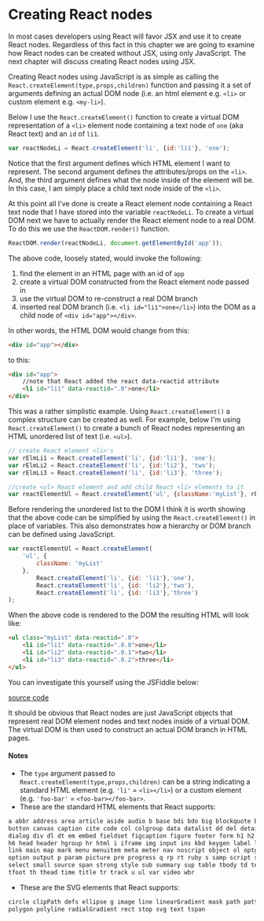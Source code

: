# Creating React nodes

In most cases developers using React will favor JSX and use it to create React nodes. Regardless of this fact in this chapter we are going to examine how React nodes can be created without JSX, using only JavaScript. The next chapter will discuss creating React nodes using JSX.

Creating React nodes using JavaScript is as simple as calling the `React.createElement(type,props,children)` function and passing it a set of arguments defining an actual DOM node (i.e. an html element e.g. `<li>` or custom element e.g. `<my-li>`).  

Below I use the `React.createElement()` function to create a virtual DOM representation of a `<li>` element node containing a text node of `one` (aka React text) and an `id` of `li1`. 

```js
var reactNodeLi = React.createElement('li', {id:'li1'}, 'one');
```

Notice that the first argument defines which HTML element I want to represent. The second argument defines the attributes/props on the `<li>`.  And, the third argument defines what the node inside of the element will be. In this case, I am simply place a child text node inside of the `<li>`.

At this point all I've done is create a React element node containing a React text node that I have stored into the variable `reactNodeLi`. To create a virtual DOM next we have to actually render the React element node to a real DOM. To do this we use the `ReactDOM.render()` function.

```js
ReactDOM.render(reactNodeLi, document.getElementById('app'));
```

The above code, loosely stated, would invoke the following:

1. find the element in an HTML page with an id of `app` 
2. create a virtual DOM constructed from the React element node passed in 
3. use the virtual DOM to re-construct a real DOM branch
4. inserted real DOM branch (i.e. `<li id="li1">one</li>`) into the DOM as a child node of `<div id="app"></div>`.  

In other words, the HTML DOM would change from this:

```html
<div id="app"></div>
```

to this:

```html
<div id="app">
    //note that React added the react data-reactid attribute
    <li id="li1" data-reactid=".0">one</li>
</div>
```

This was a rather simplistic example. Using `React.createElement()` a complex structure can be created as well. For example, below I'm using `React.createElement()` to create a bunch of React nodes representing an HTML unordered list of text (i.e. `<ul>`).

```js
// create React element <li>'s
var rElmLi1 = React.createElement('li', {id:'li1'}, 'one');
var rElmLi2 = React.createElement('li', {id:'li2'}, 'two');
var rElmLi3 = React.createElement('li', {id:'li3'}, 'three');

//create <ul> React element and add child React <li> elements to it
var reactElementUl = React.createElement('ul', {className:'myList'}, rElmLi1,rElmLi2,rElmLi3);
```

Before rendering the unordered list to the DOM I think it is worth showing that the above code can be simplified by using the `React.createElement()` in place of variables. This also demonstrates how a hierarchy or DOM branch can be defined using JavaScript. 

```js
var reactElementUl = React.createElement(
    'ul', {
        className: 'myList'
    },
        React.createElement('li', {id: 'li1'},'one'),
        React.createElement('li', {id: 'li2'},'two'),
        React.createElement('li', {id: 'li3'},'three')
);
```

When the above code is rendered to the DOM the resulting HTML will look like:

```html
<ul class="myList" data-reactid=".0">
    <li id="li1" data-reactid=".0.0">one</li>
    <li id="li2" data-reactid=".0.1">two</li>
    <li id="li3" data-reactid=".0.2">three</li>
</ul>
```

You can investigate this yourself using the JSFiddle below:

[source code](https://jsfiddle.net/bLy9Lu47/#tabs=js,result,html,resources)

It should be obvious that React nodes are just JavaScript objects that represent real DOM element nodes and text nodes inside of a virtual DOM. The virtual DOM is then used to construct an actual DOM branch in HTML pages.

#### Notes

* The `type` argument passed to `React.createElement(type,props,children)` can be a string indicating a standard HTML element (e.g. `'li'` = `<li></li>`) or a custom element (e.g. `'foo-bar'` = `<foo-bar></foo-bar>`.
* These are the standard HTML elements that React supports:

```HTML
a abbr address area article aside audio b base bdi bdo big blockquote body br
button canvas caption cite code col colgroup data datalist dd del details dfn
dialog div dl dt em embed fieldset figcaption figure footer form h1 h2 h3 h4 h5
h6 head header hgroup hr html i iframe img input ins kbd keygen label legend li
link main map mark menu menuitem meta meter nav noscript object ol optgroup
option output p param picture pre progress q rp rt ruby s samp script section
select small source span strong style sub summary sup table tbody td textarea
tfoot th thead time title tr track u ul var video wbr
```

* These are the SVG elements that React supports:

```svg
circle clipPath defs ellipse g image line linearGradient mask path pattern
polygon polyline radialGradient rect stop svg text tspan
```





